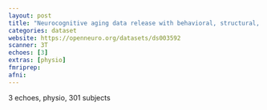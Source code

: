 ```yaml
---
layout: post
title: "Neurocognitive aging data release with behavioral, structural, and multi-echo functional MRI measures"
categories: dataset
website: https://openneuro.org/datasets/ds003592
scanner: 3T
echoes: [3]
extras: [physio]
fmriprep:
afni:
---
```


3 echoes, physio, 301 subjects


